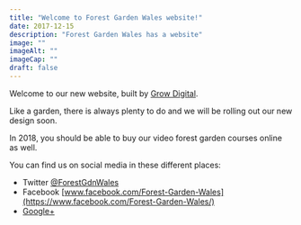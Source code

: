 ```yaml
---
title: "Welcome to Forest Garden Wales website!"
date: 2017-12-15
description: "Forest Garden Wales has a website"
image: ""
imageAlt: ""
imageCap: ""
draft: false
---
```


Welcome to our new website, built by [Grow Digital](https://www.growdigital.org/).

Like a garden, there is always plenty to do and we will be rolling out our new design soon.

In 2018, you should be able to buy our video forest garden courses online as well.

You can find us on social media in these different places:

* Twitter [@ForestGdnWales](https://twitter.com/ForestGdnWales)
* Facebook [www.facebook.com/Forest-Garden-Wales](https://www.facebook.com/Forest-Garden-Wales/)
* [Google+](https://plus.google.com/111290684473488016210)
